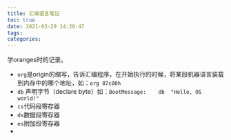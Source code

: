 ```yaml
---
title: 汇编语言笔记
toc: true
date: 2021-03-29 14:20:47
tags:
categories:
---
```


学oranges时的记录。

<!--more-->

* `org`是origin的缩写，告诉汇编程序，在开始执行的时候，将某段机器语言装载到内存中的哪个地址，如：`org 07c00h`
* `db` 声明字节（declare byte）如：`BootMessage:	db	"Hello, OS world!"`
* `cs`代码段寄存器
* `ds`数据段寄存器
* `es`附加段寄存器
* 